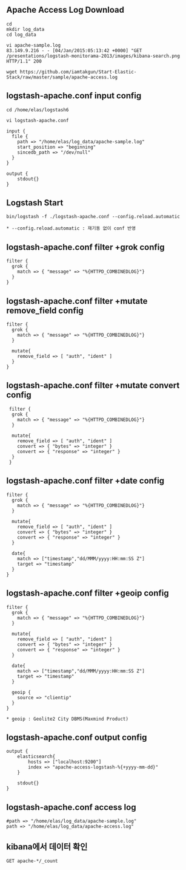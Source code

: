 
## Apache Access Log Download
    
    cd
    mkdir log_data
    cd log_data
    
    vi apache-sample.log
    83.149.9.216 - - [04/Jan/2015:05:13:42 +0000] "GET /presentations/logstash-monitorama-2013/images/kibana-search.png HTTP/1.1" 200

    wget https://github.com/iamtakgun/Start-Elastic-Stack/raw/master/sample/apache-access.log
    
    
## logstash-apache.conf input config
    
    cd /home/elas/logstash6
    
    vi logstash-apache.conf
    
    input {
      file {
        path => "/home/elas/log_data/apache-sample.log"
        start_position => "beginning"
        sincedb_path => "/dev/null"
      }
    }
    
    output {
        stdout{}
    }

## Logstash Start

    bin/logstash -f ./logstash-apache.conf --config.reload.automatic
    
    * --config.reload.automatic : 재기동 없이 conf 반영 
    
## logstash-apache.conf filter +grok config

    filter {
      grok {
        match => { "message" => "%{HTTPD_COMBINEDLOG}"}
      }
    }

## logstash-apache.conf filter +mutate remove_field config

    filter {
      grok {
        match => { "message" => "%{HTTPD_COMBINEDLOG}"}
      }
  
      mutate{
        remove_field => [ "auth", "ident" ]
      }
    }
    
## logstash-apache.conf filter +mutate convert config

     filter {
      grok {
        match => { "message" => "%{HTTPD_COMBINEDLOG}"}
      }
  
      mutate{
        remove_field => [ "auth", "ident" ]
        convert => { "bytes" => "integer" }
        convert => { "response" => "integer" }
      }
     }
    
## logstash-apache.conf filter +date config  
  
    filter {
      grok {
        match => { "message" => "%{HTTPD_COMBINEDLOG}"}
      }
  
      mutate{
        remove_field => [ "auth", "ident" ]
        convert => { "bytes" => "integer" }
        convert => { "response" => "integer" }
      }
  
      date{
        match => ["timestamp","dd/MMM/yyyy:HH:mm:SS Z"]
        target => "timestamp"
      }
    }

## logstash-apache.conf filter +geoip config 

    filter {
      grok {
        match => { "message" => "%{HTTPD_COMBINEDLOG}"}
      }
  
      mutate{
        remove_field => [ "auth", "ident" ]
        convert => { "bytes" => "integer" }
        convert => { "response" => "integer" }
      }
  
      date{
        match => ["timestamp","dd/MMM/yyyy:HH:mm:SS Z"]
        target => "timestamp"
      }
  
      geoip {
        source => "clientip"
      }
    }
    
    * geoip : Geolite2 City DBMS(Maxmind Product)
    
## logstash-apache.conf output config

    output {
        elasticsearch{
            hosts => ["localhost:9200"]
            index => "apache-access-logstash-%{+yyyy-mm-dd}"
        }
        
        stdout{}
    }
    
## logstash-apache.conf access log 
    
    #path => "/home/elas/log_data/apache-sample.log"
    path => "/home/elas/log_data/apache-access.log"
    
## kibana에서 데이터 확인

    GET apache-*/_count
    
